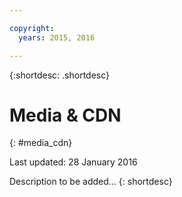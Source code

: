 ```yaml
---

copyright:
  years: 2015, 2016

---
```


{:shortdesc: .shortdesc} 

# Media & CDN
{: #media_cdn}

Last updated: 28 January 2016

Description to be added...
{: shortdesc}
